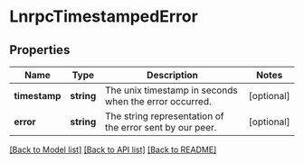 # LnrpcTimestampedError

## Properties
Name | Type | Description | Notes
------------ | ------------- | ------------- | -------------
**timestamp** | **string** | The unix timestamp in seconds when the error occurred. | [optional] 
**error** | **string** | The string representation of the error sent by our peer. | [optional] 

[[Back to Model list]](../README.md#documentation-for-models) [[Back to API list]](../README.md#documentation-for-api-endpoints) [[Back to README]](../README.md)


